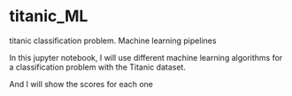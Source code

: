 # titanic_ML
titanic classification problem. Machine learning pipelines


In this jupyter notebook, I will use different machine learning algorithms for a classification problem with the Titanic dataset.

And I will show the scores for each one 